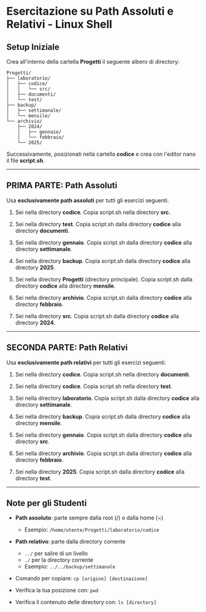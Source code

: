 # Esercitazione su Path Assoluti e Relativi - Linux Shell

## Setup Iniziale
Crea all'interno della cartella **Progetti** il seguente albero di directory:

```
Progetti/
├── laboratorio/
│   ├── codice/
│   │   └── src/
│   ├── documenti/
│   └── test/
├── backup/
│   ├── settimanale/
│   └── mensile/
└── archivio/
    ├── 2024/
    │   ├── gennaio/
    │   └── febbraio/
    └── 2025/
```

Successivamente, posizionati nella cartella **codice** e crea con l'editor nano il file **script.sh**.

---

## PRIMA PARTE: Path Assoluti

Usa **esclusivamente path assoluti** per tutti gli esercizi seguenti.

1. Sei nella directory **codice**. Copia script.sh nella directory **src**.

2. Sei nella directory **test**. Copia script.sh dalla directory **codice** alla directory **documenti**.

3. Sei nella directory **gennaio**. Copia script.sh dalla directory **codice** alla directory **settimanale**.

4. Sei nella directory **backup**. Copia script.sh dalla directory **codice** alla directory **2025**.

5. Sei nella directory **Progetti** (directory principale). Copia script.sh dalla directory **codice** alla directory **mensile**.

6. Sei nella directory **archivio**. Copia script.sh dalla directory **codice** alla directory **febbraio**.

7. Sei nella directory **src**. Copia script.sh dalla directory **codice** alla directory **2024**.

---

## SECONDA PARTE: Path Relativi

Usa **esclusivamente path relativi** per tutti gli esercizi seguenti.

1. Sei nella directory **codice**. Copia script.sh nella directory **documenti**.

2. Sei nella directory **codice**. Copia script.sh nella directory **test**.

3. Sei nella directory **laboratorio**. Copia script.sh dalla directory **codice** alla directory **settimanale**.

4. Sei nella directory **backup**. Copia script.sh dalla directory **codice** alla directory **mensile**.

5. Sei nella directory **gennaio**. Copia script.sh dalla directory **codice** alla directory **src**.

6. Sei nella directory **archivio**. Copia script.sh dalla directory **codice** alla directory **febbraio**.

7. Sei nella directory **2025**. Copia script.sh dalla directory **codice** alla directory **test**.

---

## Note per gli Studenti

- **Path assoluto**: parte sempre dalla root (/) o dalla home (~)
  - Esempio: `/home/utente/Progetti/laboratorio/codice`
  
- **Path relativo**: parte dalla directory corrente
  - `../` per salire di un livello
  - `./` per la directory corrente
  - Esempio: `../../backup/settimanale`

- Comando per copiare: `cp [origine] [destinazione]`

- Verifica la tua posizione con: `pwd`

- Verifica il contenuto delle directory con: `ls [directory]`
